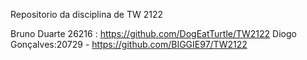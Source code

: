 Repositorio da disciplina de TW 2122


Bruno Duarte 26216 : https://github.com/DogEatTurtle/TW2122
Diogo Gonçalves:20729 - https://github.com/BIGGIE97/TW2122